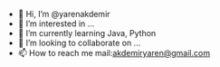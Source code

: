 - 👋 Hi, I’m @yarenakdemir
- 👀 I’m interested in ...
- 🌱 I’m currently learning Java, Python
- 💞️ I’m looking to collaborate on ...
- 📫 How to reach me mail:akdemiryaren@gmail.com

<!---
yarenakdemir/yarenakdemir is a ✨ special ✨ repository because its `README.md` (this file) appears on your GitHub profile.
You can click the Preview link to take a look at your changes.
--->
